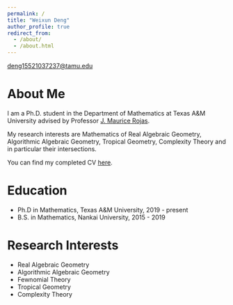 ```yaml
---
permalink: /
title: "Weixun Deng"
author_profile: true
redirect_from: 
  - /about/
  - /about.html
---
```



deng15521037237@tamu.edu

About Me
======
I am a Ph.D. student in the Department of Mathematics at Texas A&M University advised by Professor <a href="https://people.tamu.edu/~rojas/" target="_blank">J. Maurice Rojas</a>.

My research interests are Mathematics of Real Algebraic Geometry, Algorithmic Algebraic Geometry, Tropical Geometry, Complexity Theory and in particular their intersections.

You can find my completed CV <a href="/files/CV.pdf" target="_blank">here</a>.

Education
======
* Ph.D in Mathematics, Texas A&M University, 2019 - present
* B.S. in Mathematics, Nankai University, 2015 - 2019

Research Interests
======
* Real Algebraic Geometry
* Algorithmic Algebraic Geometry
* Fewnomial Theory
* Tropical Geometry
* Complexity Theory
